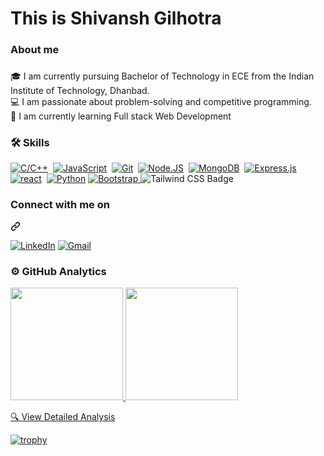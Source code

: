 <h1 align="left">This is Shivansh Gilhotra</h1>

###

<h3 align="left">About me</h3>

###

<p align="left">🎓 I am currently pursuing Bachelor of Technology in ECE from the Indian Institute of Technology, Dhanbad.
<br>💻 I am passionate about problem-solving and competitive programming.
<br>🌱 I am currently learning Full stack Web Development<br>

###

<h3 align="left">🛠 Skills</h3>
<p dir="auto"><a target="_blank" rel="noopener noreferrer nofollow" href="https://camo.githubusercontent.com/3bb714a9a0bd61228a18cc604083a5814db85202ba33f87f17bc58d6126db5f2/68747470733a2f2f696d672e736869656c64732e696f2f62616467652f432f432b2b2d2532333030353939432e7376673f7374796c653d666f722d7468652d6261646765266c6f676f3d63253242253242266c6f676f436f6c6f723d7768697465"><img src="https://camo.githubusercontent.com/3bb714a9a0bd61228a18cc604083a5814db85202ba33f87f17bc58d6126db5f2/68747470733a2f2f696d672e736869656c64732e696f2f62616467652f432f432b2b2d2532333030353939432e7376673f7374796c653d666f722d7468652d6261646765266c6f676f3d63253242253242266c6f676f436f6c6f723d7768697465" alt="C/C++" data-canonical-src="https://img.shields.io/badge/C/C++-%2300599C.svg?style=for-the-badge&amp;logo=c%2B%2B&amp;logoColor=white" style="max-width: 100%;"></a>&nbsp;
<a target="_blank" rel="noopener noreferrer nofollow" href="https://camo.githubusercontent.com/29d02b3669d6450d67e043cf5909e740dcb94c1e2306d88ac48b15b4ec55dc65/68747470733a2f2f696d672e736869656c64732e696f2f62616467652f6a6176617363726970742d2532333332333333302e7376673f7374796c653d666f722d7468652d6261646765266c6f676f3d6a617661736372697074266c6f676f436f6c6f723d253233463744463145"><img src="https://camo.githubusercontent.com/29d02b3669d6450d67e043cf5909e740dcb94c1e2306d88ac48b15b4ec55dc65/68747470733a2f2f696d672e736869656c64732e696f2f62616467652f6a6176617363726970742d2532333332333333302e7376673f7374796c653d666f722d7468652d6261646765266c6f676f3d6a617661736372697074266c6f676f436f6c6f723d253233463744463145" alt="JavaScript" data-canonical-src="https://img.shields.io/badge/javascript-%23323330.svg?style=for-the-badge&amp;logo=javascript&amp;logoColor=%23F7DF1E" style="max-width: 100%;"></a>&nbsp;
<a target="_blank" rel="noopener noreferrer nofollow" href="https://camo.githubusercontent.com/9ca686222a8a5209c91139e130e3c5260ab84f3b5010cc45582b92b9b06758cc/68747470733a2f2f696d672e736869656c64732e696f2f62616467652f6769742532302d2532334630353033332e7376673f267374796c653d666f722d7468652d6261646765266c6f676f3d676974266c6f676f436f6c6f723d7768697465"><img src="https://camo.githubusercontent.com/9ca686222a8a5209c91139e130e3c5260ab84f3b5010cc45582b92b9b06758cc/68747470733a2f2f696d672e736869656c64732e696f2f62616467652f6769742532302d2532334630353033332e7376673f267374796c653d666f722d7468652d6261646765266c6f676f3d676974266c6f676f436f6c6f723d7768697465" alt="Git" data-canonical-src="https://img.shields.io/badge/git%20-%23F05033.svg?&amp;style=for-the-badge&amp;logo=git&amp;logoColor=white" style="max-width: 100%;"></a>&nbsp;
<a target="_blank" rel="noopener noreferrer nofollow" href="https://camo.githubusercontent.com/74baee91d7f33b670c94614fc9899746d2a0f6eb1bd35ebb62f5778a850a124a/68747470733a2f2f696d672e736869656c64732e696f2f62616467652f6e6f64652e6a732d3644413535463f7374796c653d666f722d7468652d6261646765266c6f676f3d6e6f64652e6a73266c6f676f436f6c6f723d626c61636b"><img src="https://camo.githubusercontent.com/74baee91d7f33b670c94614fc9899746d2a0f6eb1bd35ebb62f5778a850a124a/68747470733a2f2f696d672e736869656c64732e696f2f62616467652f6e6f64652e6a732d3644413535463f7374796c653d666f722d7468652d6261646765266c6f676f3d6e6f64652e6a73266c6f676f436f6c6f723d626c61636b" alt="Node.JS" data-canonical-src="https://img.shields.io/badge/node.js-6DA55F?style=for-the-badge&amp;logo=node.js&amp;logoColor=black" style="max-width: 100%;"></a>&nbsp;
<a target="_blank" rel="noopener noreferrer nofollow" href="https://camo.githubusercontent.com/d22eaf398d2b2bc214e07528581d76fc20df6e092f53f7a7a3c7da8d0c8baa6a/68747470733a2f2f696d672e736869656c64732e696f2f62616467652f4d6f6e676f44422d7265643f267374796c653d666f722d7468652d6261646765266c6f676f3d4d6f6e676f4442266c6f676f436f6c6f723d677265656e"><img src="https://camo.githubusercontent.com/d22eaf398d2b2bc214e07528581d76fc20df6e092f53f7a7a3c7da8d0c8baa6a/68747470733a2f2f696d672e736869656c64732e696f2f62616467652f4d6f6e676f44422d7265643f267374796c653d666f722d7468652d6261646765266c6f676f3d4d6f6e676f4442266c6f676f436f6c6f723d677265656e" alt="MongoDB" data-canonical-src="https://img.shields.io/badge/MongoDB-red?&amp;style=for-the-badge&amp;logo=MongoDB&amp;logoColor=green" style="max-width: 100%;"></a>&nbsp;
<a target="_blank" rel="noopener noreferrer nofollow" href="https://camo.githubusercontent.com/e01b1cfdcc52e26519db194c2a7b4b93eafe7a614a0dab69cfe967864a8f1119/68747470733a2f2f696d672e736869656c64732e696f2f62616467652f657870726573732e6a732d2532333430346435392e7376673f7374796c653d666f722d7468652d6261646765266c6f676f3d65787072657373266c6f676f436f6c6f723d253233363144414642"><img src="https://camo.githubusercontent.com/e01b1cfdcc52e26519db194c2a7b4b93eafe7a614a0dab69cfe967864a8f1119/68747470733a2f2f696d672e736869656c64732e696f2f62616467652f657870726573732e6a732d2532333430346435392e7376673f7374796c653d666f722d7468652d6261646765266c6f676f3d65787072657373266c6f676f436f6c6f723d253233363144414642" alt="Express.js" data-canonical-src="https://img.shields.io/badge/express.js-%23404d59.svg?style=for-the-badge&amp;logo=express&amp;logoColor=%2361DAFB" style="max-width: 100%;"></a>
<a target="_blank" rel="noopener noreferrer nofollow" href="https://camo.githubusercontent.com/15484c4c58b7ac82c7464b3f64dea0e9fc0690171ee38b7508d89315f6fa876f/68747470733a2f2f696d672e736869656c64732e696f2f62616467652f72656163742d677265793f267374796c653d666f722d7468652d6261646765266c6f676f3d7265616374266c6f676f436f6c6f723d7768697465"><img src="https://camo.githubusercontent.com/15484c4c58b7ac82c7464b3f64dea0e9fc0690171ee38b7508d89315f6fa876f/68747470733a2f2f696d672e736869656c64732e696f2f62616467652f72656163742d677265793f267374796c653d666f722d7468652d6261646765266c6f676f3d7265616374266c6f676f436f6c6f723d7768697465" alt="react" data-canonical-src="https://img.shields.io/badge/react-grey?&amp;style=for-the-badge&amp;logo=react&amp;logoColor=white" style="max-width: 100%;"></a>&nbsp;
<a target="_blank" rel="noopener noreferrer nofollow" href="https://camo.githubusercontent.com/5f48829e0593b61d08904d60896d5bfd21a486430ed9a5f9ad3eb4ab894dcc33/68747470733a2f2f696d672e736869656c64732e696f2f62616467652f507974686f6e2d626c75653f7374796c653d666f722d7468652d6261646765266c6f676f3d707974686f6e266c6f676f436f6c6f723d7768697465"><img src="https://camo.githubusercontent.com/5f48829e0593b61d08904d60896d5bfd21a486430ed9a5f9ad3eb4ab894dcc33/68747470733a2f2f696d672e736869656c64732e696f2f62616467652f507974686f6e2d626c75653f7374796c653d666f722d7468652d6261646765266c6f676f3d707974686f6e266c6f676f436f6c6f723d7768697465" alt="Python" data-canonical-src="https://img.shields.io/badge/Python-blue?style=for-the-badge&amp;logo=python&amp;logoColor=white" style="max-width: 100%;"></a>

  <a href="javascript:void(0);" target="_blank" rel="noopener noreferrer nofollow">
  <img src="https://img.shields.io/badge/Bootstrap-7952B3.svg?style=for-the-badge&logo=bootstrap&logoColor=white" 
  alt="Bootstrap" data-canonical-src="https://img.shields.io/badge/Bootstrap-7952B3.svg?style=for-the-badge&logo=bootstrap&logoColor=white" style="max-width: 100%;">
</a>
<img src="https://img.shields.io/badge/Tailwind_CSS-%2338B2AC.svg?style=for-the-badge&logo=tailwind-css&logoColor=white" 
     alt="Tailwind CSS Badge">

</p>

<div class="markdown-heading" dir="auto"><h3 class="heading-element" dir="auto">Connect with me on</h3><a id="user-content-we-can--on" class="anchor" aria-label="Permalink: We can 🤝🏻 on" href="#we-can--on"><svg class="octicon octicon-link" viewBox="0 0 16 16" version="1.1" width="16" height="16" aria-hidden="true"><path d="m7.775 3.275 1.25-1.25a3.5 3.5 0 1 1 4.95 4.95l-2.5 2.5a3.5 3.5 0 0 1-4.95 0 .751.751 0 0 1 .018-1.042.751.751 0 0 1 1.042-.018 1.998 1.998 0 0 0 2.83 0l2.5-2.5a2.002 2.002 0 0 0-2.83-2.83l-1.25 1.25a.751.751 0 0 1-1.042-.018.751.751 0 0 1-.018-1.042Zm-4.69 9.64a1.998 1.998 0 0 0 2.83 0l1.25-1.25a.751.751 0 0 1 1.042.018.751.751 0 0 1 .018 1.042l-1.25 1.25a3.5 3.5 0 1 1-4.95-4.95l2.5-2.5a3.5 3.5 0 0 1 4.95 0 .751.751 0 0 1-.018 1.042.751.751 0 0 1-1.042.018 1.998 1.998 0 0 0-2.83 0l-2.5 2.5a1.998 1.998 0 0 0 0 2.83Z"></path></svg></a></div>

<p dir="auto"><a href="https://www.linkedin.com/in/shivansh-gilhotra-6b0589250/" rel="nofollow"><img src="https://camo.githubusercontent.com/9f6439531e12e8474bec4d9461eeae25d4defb3cf1faeeeb5b64ce8ca2911217/68747470733a2f2f696d672e736869656c64732e696f2f62616467652f6c696e6b6564696e2532302d2532333030373742352e7376673f267374796c653d666f722d7468652d6261646765266c6f676f3d6c696e6b6564696e266c6f676f436f6c6f723d7768697465" alt="LinkedIn" data-canonical-src="https://img.shields.io/badge/linkedin%20-%230077B5.svg?&amp;style=for-the-badge&amp;logo=linkedin&amp;logoColor=white" style="max-width: 100%;"></a>
<a href="mailto:shivansh4796@gmail.com "><img src="https://camo.githubusercontent.com/7f70363c0558fdfc6e2c8bff3ef00fcd2d6d98caafb8f3f5c2a7d32cd5274e5b/68747470733a2f2f696d672e736869656c64732e696f2f62616467652f476d61696c2d7265643f267374796c653d666f722d7468652d6261646765266c6f676f3d476d61696c266c6f676f436f6c6f723d7768697465" alt="Gmail" data-canonical-src="https://img.shields.io/badge/Gmail-red?&amp;style=for-the-badge&amp;logo=Gmail&amp;logoColor=white" style="max-width: 100%;"></a></p>

<h3 align="left">⚙️ GitHub Analytics</h3>
<p align="left">
</p>
<a href="https://github.com/Sh1vansh4796">
  <img height="180em" src="https://github-readme-stats.vercel.app/api?username=Sh1vansh4796&show_icons=true&theme=dark&locale=en" style="max-width: 100%;">
  <img height="180em" src="https://github-readme-stats.vercel.app/api/top-langs?username=Sh1vansh4796&show_icons=true&theme=dark&locale=en&layout=compact" style="max-width: 100%;">
</a>

[🔍 View Detailed Analysis](https://profile-summary-for-github.com/user/Sh1vansh4796)

[![trophy](https://github-profile-trophy.vercel.app/?username=Sh1vansh4796&theme=darkhub)](https://github.com/Sh1vansh4796/github-profile-trophy)


